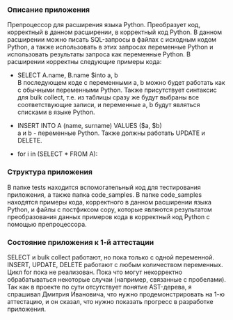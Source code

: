 ### Описание приложения

Препроцессор для расширения языка Python. Преобразует код, корректный в данном расширении, в корректный код Python. В данном расширении можно писать SQL-запросы в файлах с исходным кодом Python, а также использовать в этих запросах переменные Python и использовать результаты запроса как переменные Python. В расширении корректны следующие примеры кода:
* SELECT A.name, B.name $into a, b\
В последующем коде с переменными a, b можно будет работать как с обычными переменными Python. Также присутствует синтаксис для bulk collect, т.е. из таблицы сразу же будут выбраны все соответствующие записи, и переменные a, b будут являться списками в языке Python.

* INSERT INTO A (name, surname) VALUES ($a, $b)\
a и b - переменные Python. Также должны работать UPDATE и DELETE. 

* for i in (SELECT * FROM A):

### Структура приложения
В папке tests находится вспомогательный код для тестирования приложения, а также папка code_samples. В папке code_samples находятся примеры кода, корректного в данном расширении языка Python, и файлы с постфиксом copy, которые являются результатом преобразования данных примеров кода в корректный код Python с помощью препроцессора.

### Состояние приложения к 1-й аттестации
SELECT и bulk collect работают, но пока только с одной переменной. INSERT, UPDATE, DELETE работают с любым количеством переменных. Цикл for пока не реализован. Пока что могут некорректно обрабатываться некоторые случаи (например, связанные с пробелами). \
Так как в проекте по сути отсутствует понятие AST-дерева, я спрашивал Дмитрия Ивановича, что нужно продемонстрировать на 1-ю аттестацию, и он сказал, что нужно показать прогресс в разработке приложения. 
